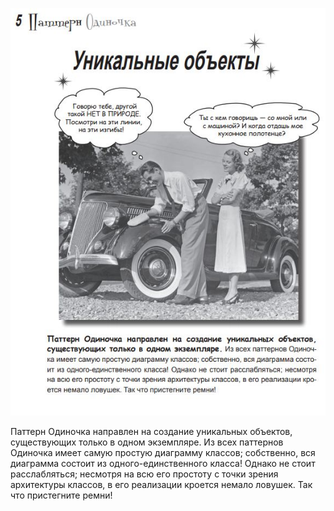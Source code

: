 ![kartinka](https://github.com/leonmaxim/max42/blob/master/%D0%A1%D0%BD%D0%B8%D0%BC%D0%BE%D0%BA42.JPG?raw=true)

Паттерн Одиночка направлен на создание уникальных объектов,
существующих только в одном экземпляре. Из всех паттернов Одиночка имеет самую простую диаграмму классов; собственно, вся диаграмма состоит из одного-единственного класса! Однако не стоит расслабляться; несмотря
на всю его простоту с точки зрения архитектуры классов, в его реализации кроется немало ловушек. Так что пристегните ремни!
